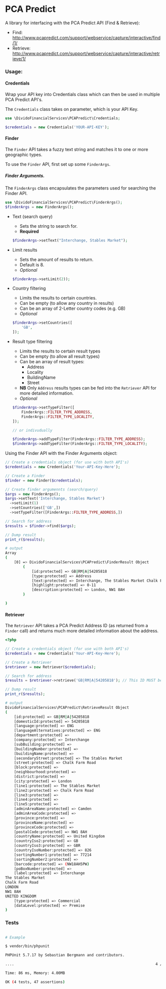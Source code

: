 # PCA Predict

A library for interfacing with the PCA Predict API (Find & Retrieve):

 - Find: http://www.pcapredict.com/support/webservice/capture/interactive/find/1/
 - Retrieve: http://www.pcapredict.com/support/webservice/capture/interactive/retrieve/1/
 
 
### Usage:

#### Credentials

Wrap your API key into Credentials class which can then be used in multiple PCA Predict API's.  

The `Credentials` class takes on parameter, which is your API Key.

```php
use \DividoFinancialServices\PCAPredict\Credentials;

$credentials = new Credentials('YOUR-API-KEY');
```


#### Finder

The `Finder` API takes a fuzzy text string and matches it to one or more geographic types. 

To use the `Finder` API, first set up some `FinderArgs`.

##### Finder Arguments.

The `FinderArgs` class encapsulates the parameters used for searching the Finder API.

```php
use \DividoFinancialServices\PCAPredict\FinderArgs();
$finderArgs = new FinderArgs();
```
 - Text (search query)
        
    - Sets the string to search for.
    - **Required**

    ```php
    $finderArgs->setText("Interchange, Stables Market");
    ```
 
 - Limit results
 
    - Sets the amount of results to return. 
    - Default is 8.
    - *Optional*

    ```php
    $finderArgs->setLimit(2));
    ```

 - Country filtering
  
    - Limits the results to certain countries. 
    - Can be empty (to allow any country in results)
    - Can be an array of 2-Letter country codes (e.g. GB)
    - *Optional*
        
    ```php
    $finderArgs->setCountries([
        'GB',
    ]);
    ```

- Result type filtering
  
    - Limits the results to certain result types
    - Can be empty (to allow all result types)
    - Can be an array of result types:
        - Address
        - Locality
        - BuildingName
        - Street
    - **NB** Only `Address` results types can be fed into the `Retriever` API for more detailed information.
    - *Optional*
        
    ```php
    $finderArgs->setTypeFilter([
        FinderArgs::FILTER_TYPE_ADDRESS,
        FinderArgs::FILTER_TYPE_LOCALITY,
    ]);
    
    // or indivudually

    $finderArgs->addTypeFilter(FinderArgs::FILTER_TYPE_ADDRESS);
    $finderArgs->addTypeFilter(FinderArgs::FILTER_TYPE_LOCALITY);
    ```

Using the Finder API with the Finder Arguments object:

```php
// Create a credentials object (for use with both API's)
$credentials = new Credentials('Your-API-Key-Here');

// Create a Finder
$finder = new Finder($credentials);

// Create finder argumennts (search/query)
$args = new FinderArgs();
$args->setText('Interchange, Stables Market')
  ->setLimit(1)
  ->setCountries(['GB',])
  ->setTypeFilter([FinderArgs::FILTER_TYPE_ADDRESS,])

// Search for address
$results = $finder->find($args);

// Dump result
print_r($results);
```

```bash
# output 
Array
(
    [0] => DividoFinancialServices\PCAPredict\FinderResult Object
        (
            [id:protected] => GB|RM|A|54205818
            [type:protected] => Address
            [text:protected] => Interchange, The Stables Market Chalk Farm Road
            [highlight:protected] => 0-11
            [description:protected] => London, NW1 8AH
        )

)

```

#### Retriever

The `Retriever` API takes a PCA Predict Address ID (as returned from a `Finder` call) and returns much more detailed information about the address.

```php
<?php

// Create a credentials object (for use with both API's)
$credentials = new Credentials('Your-API-Key-Here');

// Create a Retriever
$retriever = new Retriever($credentials);

// Search for address
$results = $retriever->retrieve('GB|RM|A|54205818'); // This ID MUST be of type 'Address'. Other types will not work.

// Dump result
print_r($results);
```

```bash
# output 
DividoFinancialServices\PCAPredict\RetrieveResult Object
(
    [id:protected] => GB|RM|A|54205818
    [domesticId:protected] => 54205818
    [language:protected] => ENG
    [languageAlternatives:protected] => ENG
    [department:protected] =>
    [company:protected] => Interchange
    [subBuilding:protected] =>
    [buildingNumber:protected] =>
    [buildingName:protected] =>
    [secondaryStreet:protected] => The Stables Market
    [street:protected] => Chalk Farm Road
    [block:protected] =>
    [neighbourhood:protected] =>
    [district:protected] =>
    [city:protected] => London
    [line1:protected] => The Stables Market
    [line2:protected] => Chalk Farm Road
    [line3:protected] =>
    [line4:protected] =>
    [line5:protected] =>
    [adminAreaName:protected] => Camden
    [adminAreaCode:protected] =>
    [province:protected] =>
    [provinceName:protected] =>
    [provinceCode:protected] =>
    [postalCode:protected] => NW1 8AH
    [countryName:protected] => United Kingdom
    [countryIso2:protected] => GB
    [countryIso3:protected] => GBR
    [countryIsoNumber:protected] => 826
    [sortingNumber1:protected] => 77214
    [sortingNumber2:protected] =>
    [barcode:protected] => (NW18AH5PW)
    [poBoxNumber:protected] =>
    [label:protected] => Interchange
The Stables Market
Chalk Farm Road
LONDON
NW1 8AH
UNITED KINGDOM
    [type:protected] => Commercial
    [dataLevel:protected] => Premise
)
```

### Tests

```bash

# Example 

$ vendor/bin/phpunit

PHPUnit 5.7.17 by Sebastian Bergmann and contributors.

....                                                                4 / 4 (100%)

Time: 86 ms, Memory: 4.00MB

OK (4 tests, 47 assertions)
```

